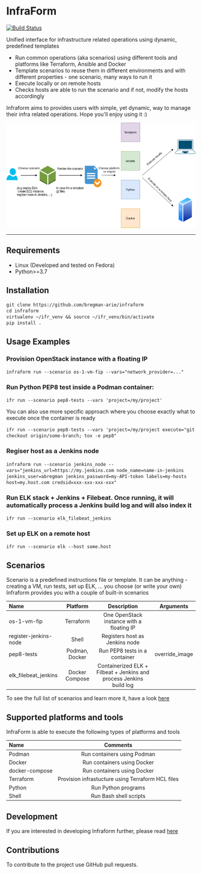 # InfraForm

[![Build Status](https://travis-ci.org/bregman-arie/infraform.svg?branch=master)](https://travis-ci.org/bregman-arie/infraform)

Unified interface for infrastructure related operations using dynamic, predefined templates

* Run common operations (aka scenarios) using different tools and platforms like Terraform, Ansible and Docker
* Template scenarios to reuse them in different environments and with different properties - one scenario, many ways to run it
* Execute locally or on remote hosts
* Checks hosts are able to run the scenario and if not, modify the hosts accordingly

Infraform aims to provides users with simple, yet dynamic, way to manage their infra related operations.
Hope you'll enjoy using it :)

<div align="center"><img src="./images/infraform.png"></div><hr/>

## Requirements

* Linux (Developed and tested on Fedora)
* Python>=3.7

## Installation

    git clone https://github.com/bregman-arie/infraform
    cd infraform
    virtualenv ~/ifr_venv && source ~/ifr_venv/bin/activate
    pip install .

## Usage Examples

### Provision OpenStack instance with a floating IP

    infraform run --scenario os-1-vm-fip --vars="network_provider=..."

### Run Python PEP8 test inside a Podman container:

    ifr run --scenario pep8-tests --vars 'project=/my/project'

You can also use more specific approach where you choose exactly what to execute once the container is ready

    ifr run --scenario pep8-tests --vars 'project=/my/project execute="git checkout origin/some-branch; tox -e pep8"

### Regiser host as a Jenkins node

    infraform run --scenario jenkins_node --vars="jenkins_url=https://my.jenkins.com node_name=name-in-jenkins jenkins_user=abregman jenkins_password=my-API-token labels=my-hosts host=my.host.com credsid=xxx-xxx-xxx-xxx"

### Run ELK stack + Jenkins + Filebeat. Once running, it will automatically process a Jenkins build log and will also index it

    ifr run --scenario elk_filebeat_jenkins

### Set up ELK on a remote host

    ifr run --scenario elk --host some.host

## Scenarios

Scenario is a predefined instructions file or template. It can be anything - creating a VM, run tests, set up ELK, ... you choose (or write your own)
Infraform provides you with a couple of built-in scenarios

Name | Platform | Description | Arguments
:------ |:------:|:--------:|:---------:
os-1-vm-fip | Terraform | One OpenStack instance with a floating IP | 
register-jenkins-node | Shell | Registers host as Jenkins node |
pep8-tests | Podman, Docker | Run PEP8 tests in a container | override_image
elk_filebeat_jenkins | Docker Compose | Containerized ELK + Filbeat + Jenkins and process Jenkins build log

To see the full list of scenarios and learn more it, have a look [here](docs/scenarios.md)

## Supported platforms and tools

InfraForm is able to execute the following types of platforms and tools

Name | Comments 
:------ |:------:
Podman | Run containers using Podman
Docker | Run containers using Docker
docker-compose | Run containers using Docker
Terraform | Provision infrastucture using Terraform HCL files
Python | Run Python programs
Shell | Run Bash shell scripts

## Development

If you are interested in developing Infraform further, please read [here](docs/developer.md)

## Contributions

To contribute to the project use GitHub pull requests.
